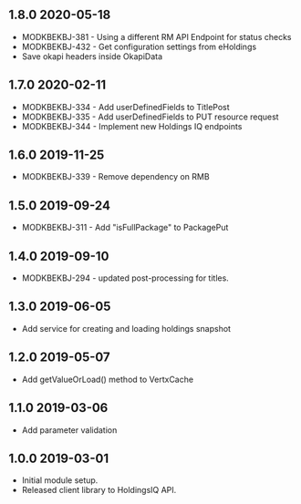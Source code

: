 ## 1.8.0 2020-05-18
* MODKBEKBJ-381 - Using a different RM API Endpoint for status checks
* MODKBEKBJ-432 - Get configuration settings from eHoldings
* Save okapi headers inside OkapiData
## 1.7.0 2020-02-11
* MODKBEKBJ-334 - Add userDefinedFields to TitlePost
* MODKBEKBJ-335 - Add userDefinedFields to PUT resource request
* MODKBEKBJ-344 - Implement new Holdings IQ endpoints
## 1.6.0 2019-11-25
* MODKBEKBJ-339 - Remove dependency on RMB
## 1.5.0 2019-09-24
* MODKBEKBJ-311 - Add "isFullPackage" to PackagePut
## 1.4.0 2019-09-10
* MODKBEKBJ-294 - updated post-processing for titles. 
## 1.3.0 2019-06-05
* Add service for creating and loading holdings snapshot
## 1.2.0 2019-05-07
* Add getValueOrLoad() method to VertxCache
## 1.1.0 2019-03-06
* Add parameter validation 
## 1.0.0 2019-03-01
* Initial module setup.
* Released client library to HoldingsIQ API.
